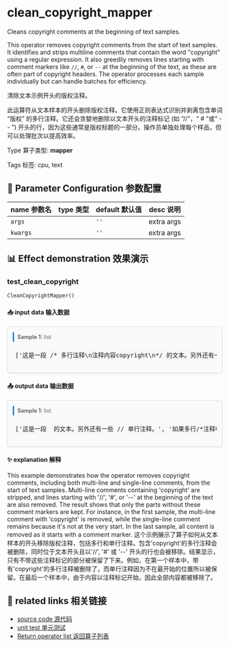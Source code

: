 # clean_copyright_mapper

Cleans copyright comments at the beginning of text samples.

This operator removes copyright comments from the start of text samples. It identifies and strips multiline comments that contain the word "copyright" using a regular expression. It also greedily removes lines starting with comment markers like `//`, `#`, or `--` at the beginning of the text, as these are often part of copyright headers. The operator processes each sample individually but can handle batches for efficiency.

清除文本示例开头的版权注释。

此运算符从文本样本的开头删除版权注释。它使用正则表达式识别并剥离包含单词 “版权” 的多行注释。它还会贪婪地删除以文本开头的注释标记 (如 “//”，“ # ”或“ -- ”) 开头的行，因为这些通常是版权标题的一部分。操作员单独处理每个样品，但可以处理批次以提高效率。

Type 算子类型: **mapper**

Tags 标签: cpu, text

## 🔧 Parameter Configuration 参数配置
| name 参数名 | type 类型 | default 默认值 | desc 说明 |
|--------|------|--------|------|
| `args` |  | `''` | extra args |
| `kwargs` |  | `''` | extra args |

## 📊 Effect demonstration 效果演示
### test_clean_copyright
```python
CleanCopyrightMapper()
```

#### 📥 input data 输入数据
<div class="sample-card" style="border:1px solid #ddd; padding:12px; margin:8px 0; border-radius:6px; background:#fafafa; box-shadow:0 1px 3px rgba(0,0,0,0.1);"><div class="sample-header" style="background:#f8f9fa; padding:4px 8px; margin-bottom:6px; border-radius:3px; font-size:0.9em; color:#666; border-left:3px solid #007acc;"><strong>Sample 1:</strong> list</div><pre style="padding:6px; background:#f6f8fa; border-radius:4px; overflow-x:auto; white-space:pre; word-wrap:normal;">[&#x27;这是一段 /* 多行注释\n注释内容copyright\n*/ 的文本。另外还有一些 // 单行注释。&#x27;, &#x27;如果多行/*注释中没有\n关键词,那么\n这部分注释也不会\n被清除*/\n会保留下来&#x27;, &#x27;//if start with\n//that will be cleaned \n evenly&#x27;, &#x27;http://www.nasosnsncc.com&#x27;, &#x27;#if start with\nthat will be cleaned \n#evenly&#x27;, &#x27;--if start with\n--that will be cleaned \n#evenly&#x27;]</pre></div>

#### 📤 output data 输出数据
<div class="sample-card" style="border:1px solid #ddd; padding:12px; margin:8px 0; border-radius:6px; background:#fafafa; box-shadow:0 1px 3px rgba(0,0,0,0.1);"><div class="sample-header" style="background:#f8f9fa; padding:4px 8px; margin-bottom:6px; border-radius:3px; font-size:0.9em; color:#666; border-left:3px solid #007acc;"><strong>Sample 1:</strong> list</div><pre style="padding:6px; background:#f6f8fa; border-radius:4px; overflow-x:auto; white-space:pre; word-wrap:normal;">[&#x27;这是一段  的文本。另外还有一些 // 单行注释。&#x27;, &#x27;如果多行/*注释中没有\n关键词,那么\n这部分注释也不会\n被清除*/\n会保留下来&#x27;, &#x27; evenly&#x27;, &#x27;http://www.nasosnsncc.com&#x27;, &#x27;that will be cleaned \n#evenly&#x27;, &#x27;&#x27;]</pre></div>

#### ✨ explanation 解释
This example demonstrates how the operator removes copyright comments, including both multi-line and single-line comments, from the start of text samples. Multi-line comments containing 'copyright' are stripped, and lines starting with '//', '#', or '--' at the beginning of the text are also removed. The result shows that only the parts without these comment markers are kept. For instance, in the first sample, the multi-line comment with 'copyright' is removed, while the single-line comment remains because it's not at the very start. In the last sample, all content is removed as it starts with a comment marker.
这个示例展示了算子如何从文本样本的开头移除版权注释，包括多行和单行注释。包含'copyright'的多行注释会被删除，同时位于文本开头且以'//', '#' 或 '--' 开头的行也会被移除。结果显示，只有不带这些注释标记的部分被保留了下来。例如，在第一个样本中，带有'copyright'的多行注释被删除了，而单行注释因为不在最开始的位置所以被保留。在最后一个样本中，由于内容以注释标记开始，因此全部内容都被移除了。


## 🔗 related links 相关链接
- [source code 源代码](../../../data_juicer/ops/mapper/clean_copyright_mapper.py)
- [unit test 单元测试](../../../tests/ops/mapper/test_clean_copyright_mapper.py)
- [Return operator list 返回算子列表](../../Operators.md)
